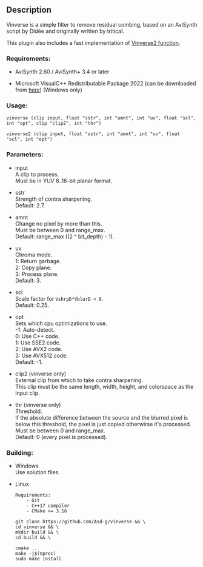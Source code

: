 ## Description

Vinverse is a simple filter to remove residual combing, based on an AviSynth script by Didée and originally written by tritical.

This plugin also includes a fast implementation of [Vinverse2 function](https://forum.doom9.org/showthread.php?p=1584186#post1584186).

### Requirements:

- AviSynth 2.60 / AviSynth+ 3.4 or later

- Microsoft VisualC++ Redistributable Package 2022 (can be downloaded from [here](https://github.com/abbodi1406/vcredist/releases)) (Windows only)

### Usage:

```
vinverse (clip input, float "sstr", int "amnt", int "uv", float "scl", int "opt", clip "clip2", int "thr")
```
```
vinverse2 (clip input, float "sstr", int "amnt", int "uv", float "scl", int "opt")
```

### Parameters:

- input\
    A clip to process.\
    Must be in YUV 8..16-bit planar format.

- sstr\
    Strength of contra sharpening.\
    Default: 2.7.

- amnt\
    Change no pixel by more than this.\
    Must be between 0 and range_max.\
    Default: range_max ((2 ^ bit_depth) - 1).

- uv\
    Chroma mode.\
    1: Return garbage.\
    2: Copy plane.\
    3: Process plane.\
    Default: 3.

- scl\
    Scale factor for `VshrpD*VblurD < 0`.\
    Default: 0.25.

- opt\
    Sets which cpu optimizations to use.\
    -1: Auto-detect.\
    0: Use C++ code.\
    1: Use SSE2 code.\
    2: Use AVX2 code.\
    3: Use AVX512 code.\
    Default: -1.

- clip2 (vinverse only)\
    External clip from which to take contra sharpening.\
    This clip must be the same length, width, height, and colorspace as the input clip.

- thr (vinverse only)\
    Threshold.\
    If the absolute difference between the source and the blurred pixel is below this threshold, the pixel is just copied otherwirse it's processed.\
    Must be between 0 and range_max.\
    Default: 0 (every pixel is processed).

### Building:

- Windows\
    Use solution files.

- Linux
    ```
    Requirements:
        - Git
        - C++17 compiler
        - CMake >= 3.16
    ```
    ```
    git clone https://github.com/Asd-g/vinverse && \
    cd vinverse && \
    mkdir build && \
    cd build && \

    cmake ..
    make -j$(nproc)
    sudo make install
    ```
